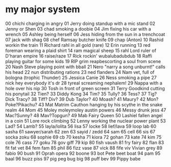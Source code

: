 # my major system

00 chichi charging in angry
01 Jerry doing standup with a mic stand
02 Jenny or Shen
03 chad smoking a doobie
04 Jim fixing his car with a wrench
05 Ashley being herself
06 Jess hiding from the sun in a trenchcoat
07 jack with shag
08 chef Ramsay butcher knife
09 chap (Anton) 
10 Rashid workin the train
11 Richard rahl in all gold (rare) 
12 Erin running
13 red foreman wearing a plaid shirt 
14 ram magical sheep 
15 rahl Lord ruler of D'haran empire
16 raise/raze
17 Rick rockin' wubalubadubdub
18 Raffi playing guitar for some kids
19 RIP grim reapbescorting a soul from scene 
20 Nash Steve playing point with bball
21 Nero "narry a song unburnt!" calls his head 
22 nun distributing rations
23 ned flanders
24 Nam vet, full of bologna (trophic Thunder) 
25 Jessica Canie
26 Ness smoking a pipe 
27 nick hey everybody it's dr
28 tyreal screaming nephalem! 
29 Nappa with a hole over his nip
30 Tosh in front of green screen
31 Terry Goodkind cutting his ponytail
32 Tien?
33 Diddy Kong
34 Tim?
35 Tully?
36 Tess?
37 Tig? Dick Tracy?
38 Tiff? Div?
39 Dub Taylor?
40 Moash? 
41 Maury?
42 Mon?Poke?Pikachu?
43 Mat Matrim Cauthon hanging by his scythe in the snake realm
44 Mom 
45 Moley moleymoley austin powers
46 Messy drunk jess 
47 Mac?Sunny?
48 Mav?Topgun?
49 Mab Fairy Queen
50 Lashiel fallen angel in a coin
51 Lore rock climbing
52 Lenny working the nuclear power plant
53 Lad?
54 Lamb?
55 layla/lolita
56 lisa
57 locke
58 lief/lava
59 loop lab
60 sasha
61 sawyer/sarah
62 zen
63 sayid / zedd
64 sam
65 cell
66 sis
67 socka zoku
68 sophie
69 cb
70 kesha
71 kiora
72 gohan
73 kate
74 kim
75 cole
76 cass
77 goku
78 gov giff
79 kip
80 fish vaush
81 fry fairy
82 flan
83 fit fat vet
84 fem fam
85 phil
86 fizz vase
87 vick
88 fife viv Vivian grey
89 fabio
90 bush
91 Oprah opera
92 boone
93 bot Pete beet boat
94 pam
95 baal
96 buzz piss
97 pig peg bug big
98 puff bev
99 Pippy babe

